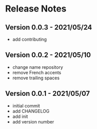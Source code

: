 # Release Notes

## Version 0.0.3 - 2021/05/24
* add contributing

## Version 0.0.2 - 2021/05/10
* change name repository
* remove French accents
* remove trailing spaces

## Version 0.0.1 - 2021/05/07
* initial commit
* add CHANGELOG
* add init
* add version number
